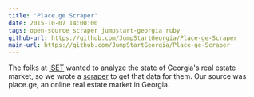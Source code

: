 ```yaml
---
title: 'Place.ge Scraper'
date: 2015-10-07 14:00:00
tags: open-source scraper jumpstart-georgia ruby
github-url: https://github.com/JumpStartGeorgia/Place-ge-Scraper
main-url: https://github.com/JumpStartGeorgia/Place-ge-Scraper
---
```

The folks at [ISET](http://www.iset.ge/ "International School of Economics in Tbilisi") wanted to analyze the state of Georgia's real estate market, so we wrote a [scraper]({{page.github-url}}) to get that data for them. Our source was place.ge, an online real estate market in Georgia.
